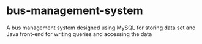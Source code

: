 # bus-management-system
A bus management system designed using MySQL for storing data set and Java front-end for writing queries and accessing the data
